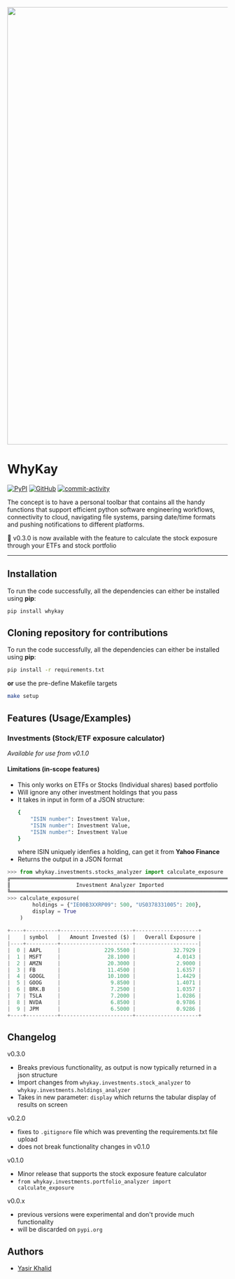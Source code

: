 <p align="center"><img src="https://i.imgur.com/gPf0GQF.jpg" width=1000></p>

# WhyKay

[![PyPI][pypi_badge]][pypi_link] [![GitHub][github_badge]][github_link] [![commit-activity][pulse_badge]][pulse_link] 

The concept is to have a personal toolbar that contains all the handy functions that support efficient python software engineering workflows, connectivity to cloud, navigating file systems, parsing date/time formats and pushing notifications to different platforms.

🚩 v0.3.0 is now available with the feature to calculate the stock exposure through your ETFs and stock portfolio

---

## Installation
To run the code successfully, all the dependencies can either be installed using **pip**:

```bash
pip install whykay
```
## Cloning repository for contributions

To run the code successfully, all the dependencies can either be installed using **pip**:

```bash
pip install -r requirements.txt
```
**or** use the pre-define Makefile targets
 
```bash
make setup
``` 

## Features (Usage/Examples)

### Investments (Stock/ETF exposure calculator)
*Available for use from v0.1.0*

#### Limitations (in-scope features)
- This only works on ETFs or Stocks (Individual shares) based portfolio
- Will ignore any other investment holdings that you pass
- It takes in input in form of a JSON structure:
    ```bash
    {
        "ISIN number": Investment Value, 
        "ISIN number": Investment Value, 
        "ISIN number": Investment Value
    }
    
    ```
    where ISIN uniquely idenfies a holding, can get it from **Yahoo Finance**
- Returns the output in a JSON format 

```python
>>> from whykay.investments.stocks_analyzer import calculate_exposure
╔══════════════════════════════════════════════════════════════════════════╗
║                     Investment Analyzer Imported                         ║
╚══════════════════════════════════════════════════════════════════════════╝
>>> calculate_exposure(
        holdings = {"IE00B3XXRP09": 500, "US0378331005": 200},
        display = True
    )
    
+----+----------+-----------------------+--------------------+
|    | symbol   |   Amount Invested ($) |   Overall Exposure |
|----+----------+-----------------------+--------------------|
|  0 | AAPL     |              229.5500 |            32.7929 |
|  1 | MSFT     |               28.1000 |             4.0143 |
|  2 | AMZN     |               20.3000 |             2.9000 |
|  3 | FB       |               11.4500 |             1.6357 |
|  4 | GOOGL    |               10.1000 |             1.4429 |
|  5 | GOOG     |                9.8500 |             1.4071 |
|  6 | BRK.B    |                7.2500 |             1.0357 |
|  7 | TSLA     |                7.2000 |             1.0286 |
|  8 | NVDA     |                6.8500 |             0.9786 |
|  9 | JPM      |                6.5000 |             0.9286 |
+----+----------+-----------------------+--------------------+
```

## Changelog

v0.3.0
- Breaks previous functionality, as output is now typically returned in a json structure
- Import changes from `whykay.investments.stock_analyzer` to `whykay.investments.holdings_analyzer`
- Takes in new parameter: `display` which returns the tabular display of results on screen

v0.2.0
- fixes to `.gitignore` file which was preventing the requirements.txt file upload
- does not break functionality changes in v0.1.0

v0.1.0
- Minor release that supports the stock exposure feature calculator
- `from whykay.investments.portfolio_analyzer import calculate_exposure` 

v0.0.x
- previous versions were experimental and don't provide much functionality
- will be discarded on `pypi.org`

## Authors

- [Yasir Khalid](www.linkedin.com/in/yasir-khalid)

[github_badge]: https://badgen.net/badge/icon/GitHub?icon=github&color=47b778&label
[github_link]: https://github.com/yasir-khalid/whykay

[pypi_badge]: https://badgen.net/pypi/v/whykay?icon=pypi&color=47b778&labelColor=090422
[pypi_link]: https://www.pypi.org/project/whykay/

[pulse_badge]: https://img.shields.io/github/commit-activity/m/yasir-khalid/whykay?color=47b778&labelColor=090422
[pulse_link]: https://github.com/yasir-khalid/whykay/pulse